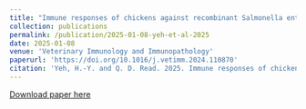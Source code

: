 ```yaml
---
title: "Immune responses of chickens against recombinant Salmonella enterica serotype Heidelberg FimA and FimW fimbriae and FliD and FlgK flagellar proteins."
collection: publications
permalink: /publication/2025-01-08-yeh-et-al-2025
date: 2025-01-08
venue: 'Veterinary Immunology and Immunopathology'
paperurl: 'https://doi.org/10.1016/j.vetimm.2024.110870'
citation: 'Yeh, H.-Y. and Q. D. Read. 2025. Immune responses of chickens against recombinant Salmonella enterica serotype Heidelberg FimA and FimW fimbriae and FliD and FlgK flagellar proteins. Veterinary Immunology and Immunopathology 280:110870. DOI: 10.1016/j.vetimm.2024.110870.'
---
```

[Download paper here](https://doi.org/10.1016/j.vetimm.2024.110870)

